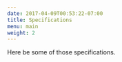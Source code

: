 ```yaml
---
date: 2017-04-09T00:53:22-07:00
title: Specifications
menu: main
weight: 2
---
```


Here be some of those specifications.
